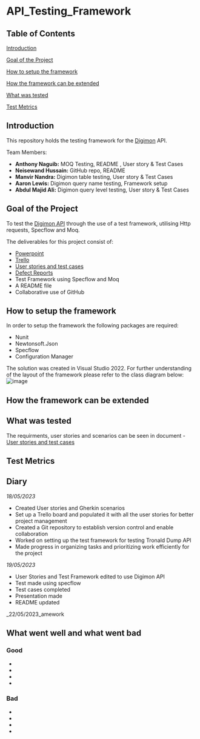# API_Testing_Framework

## Table of Contents

[Introduction](#introduction)

[Goal of the Project](#goal-of-the-project)

[How to setup the framework](#how-to-setup-the-framework)

[How the framework can be extended](#how-the-framework-can-be-extended)

[What was tested](#what-was-tested)

[Test Metrics](#test-metrics)

## Introduction
This repository holds the testing framework for the [Digimon](https://digimon-api.vercel.app) API.

Team Members:

- **Anthony Naguib:** MOQ Testing, README , User story & Test Cases
- **Neisewand Hussain:** GitHub repo, README
- **Manvir Nandra:** Digimon table testing, User story & Test Cases
- **Aaron Lewis:** Digimon query name testing, Framework setup
- **Abdul Majid Ali:** Digimon query level testing, User story & Test Cases

## Goal of the Project

To test the [Digimon API](https://digimon-api.vercel.app/) through the use of a test framework, utilising Http requests, Specflow and Moq.

The deliverables for this project consist of:

- [Powerpoint](https://1drv.ms/p/s!AoT1l7CZNPA2gecIiB0fH9UxoPS8Qw?e=tevGag)
- [Trello](https://trello.com/b/dNoa0ZPE/api-mini-project)
- [User stories and test cases](https://docs.google.com/document/d/1zJFW2LcSz0i6N4kiHtgBekK0MjMJCdvdJnzaR8li-bY/edit?usp=sharing)
- [Defect Reports](https://docs.google.com/document/d/1NKk1j_LAY-K7kVNNahKuV2sImFcSqFqKwEa6GN9qdXk/edit?usp=sharing)
- Test Framework using Specflow and Moq
- A README file
- Collaborative use of GitHub

## How to setup the framework

In order to setup the framework the following packages are required:
- Nunit
- Newtonsoft.Json
- Specflow
- Configuration Manager

The solution was created in Visual Studio 2022. For further understanding of the layout of the framework please refer to the class diagram below:
![image](https://github.com/BotThrusther/API_Testing_Framework/assets/32465629/93d9b26b-a0dc-4ac8-84fc-d1d3699614be)

## How the framework can be extended


## What was tested
The requirments, user stories and scenarios can be seen in document - [User stories and test cases](https://docs.google.com/document/d/1zJFW2LcSz0i6N4kiHtgBekK0MjMJCdvdJnzaR8li-bY/edit?usp=sharing)

## Test Metrics

## Diary

_18/05/2023_

- Created User stories and Gherkin scenarios
- Set up a Trello board and populated it with all the user stories for better project management
- Created a Git repository to establish version control and enable collaboration
- Worked on setting up the test framework for testing Tronald Dump API
- Made progress in organizing tasks and prioritizing work efficiently for the project

_19/05/2023_

- User Stories and Test Framework edited to use Digimon API
- Test made using specflow
- Test cases completed
- Presentation made
- README updated

\_22/05/2023_amework

## What went well and what went bad
### Good
-
-
-
-

### Bad
-
-
-
-
